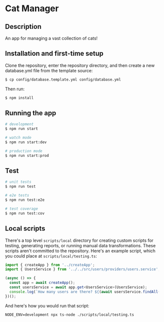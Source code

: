 # Cat Manager
## Description

An app for managing a vast collection of cats!

## Installation and first-time setup

Clone the repository, enter the repository directory, and then create a new database.yml file from the template source:

```bash
$ cp config/database.template.yml config/database.yml
```

Then run:

```bash
$ npm install
```

## Running the app

```bash
# development
$ npm run start

# watch mode
$ npm run start:dev

# production mode
$ npm run start:prod
```

## Test

```bash
# unit tests
$ npm run test

# e2e tests
$ npm run test:e2e

# test coverage
$ npm run test:cov
```

## Local scripts

There's a top level `scripts/local` directory for creating custom scripts for testing, generating reports, or running manual data transformations.  These scripts aren't committed to the repository. Here's an example script, which you could place at `scripts/local/testing.ts`:

```typescript
import { createApp } from '../createApp';
import { UsersService } from '../../src/users/providers/users.service';

(async () => {
  const app = await createApp();
  const usersService = await app.get<UsersService>(UsersService);
  console.log(`How many users are there? ${(await usersService.findAll()).length}`);
})();
```

And here's how you would run that script:
```
NODE_ENV=development npx ts-node ./scripts/local/testing.ts
```